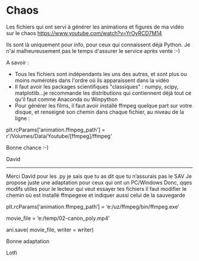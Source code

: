 # Chaos

Les fichiers qui ont servi à générer les animations et figures de ma vidéo sur le chaos
https://www.youtube.com/watch?v=YrOyRCD7M14

Ils sont là uniquement pour info, pour ceux qui connaissent déjà Python. Je n'ai malheureusement pas le temps d'assurer le service après vente :-)

A savoir :
* Tous les fichiers sont indépendants les uns des autres, et sont plus ou moins numérotés dans l'ordre où ils apparaissent dans la vidéo
* Il faut avoir les packages scientifiques "classiques" : numpy, scipy, matplotlib...je recommande les distributions qui contiennent déjà tout ce qu'il faut comme Anaconda ou Winpython
* Pour générer les films, il faut avoir installé ffmpeg quelque part sur votre disque, et renseigné son chemin dans chaque fichier, au niveau de la ligne :

plt.rcParams['animation.ffmpeg_path'] = r'/Volumes/Data/Youtube/[ffmpeg]/ffmpeg'

Bonne chance :-)

David

------------------------------------
Merci David pour les .py
je sais que tu as dit que tu n’assurais pas le SAV
Je propose juste une adaptation pour ceux qui ont un PC/Windows
Donc, qqes modifs utiles pour le lecteur qui veut essayer tes fichiers
il faut modifier le chemin où est installé ffmpegexe et indiquer aussi celui de la sauvegarde

plt.rcParams[‘animation.ffmpeg_path’] = ‘e:/uz/ffmpeg/bin/ffmpeg.exe’

movie_file = ‘e:/temp/02-canon_poly.mp4’

ani.save( movie_file, writer = writer)

Bonne adaptation

Lotfi
